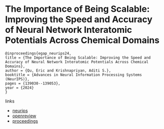 # The Importance of Being Scalable: Improving the Speed and Accuracy of Neural Network Interatomic Potentials Across Chemical Domains

```
@inproceedings{egap_neurips24,
title = {The Importance of Being Scalable: Improving the Speed and Accuracy of Neural Network Interatomic Potentials Across Chemical Domains},
author = {Qu, Eric and Krishnapriyan, Aditi S.},
booktitle = {Advances in Neural Information Processing Systems (NeurIPS)},
pages = {139030--139053},
year = {2024}
}
```

links
- [neurips](https://nips.cc/Conferences/2024/Schedule?showEvent=94722)
- [openreview](https://openreview.net/forum?id=Y4mBaZu4vy)
- [proceedings](https://papers.nips.cc//paper_files/paper/2024/hash/fad8e1915f66161581bb127ccf01092e-Abstract-Conference.html)
